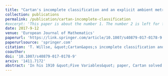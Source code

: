 ```yaml
---
title: "Cartan's incomplete classification and an explicit ambient metric of holonomy $G_2^*$"
collection: publications
permalink: /publication/cartan-incomplete-classification
#excerpt: 'This paper is about the number 1. The number 2 is left for future work.'
date: 2017-9-12
venue: 'European Journal of Mathematics'
paperurl: 'https://link.springer.com/article/10.1007/s40879-017-0178-9'
paperurlsource: 'springer.com'
citation: 'T. Willse, &quot;Cartan&apos;s incomplete classification and an explicit ambient metric of holonomy $G_2^*$,&quot; <i>Eur. J. Math</i> <b>4</b> (2018): 622&ndash;638.'
coauthor:
doi: '10.1007/s40879-017-0178-9'
arxiv: '1411.7172'
abstract: 'In his 1910 &quot;Five Variables&quot; paper, Cartan solved the equivalence problem for the geometry of $(2, 3, 5)$ distributions and in doing so demonstrated an intimate link between this geometry and the exceptional simple Lie groups of type $G_2$. He claimed to produce a local classification of all such (complex) distributions which have infinitesimal symmetry algebra of dimension at least $6$ (and which satisfy a natural uniformity condition), but in 2013 Doubrov and Govorov showed that this classification misses a particular distribution $\bf E$. We produce a closed form for the Fefferman&ndash;Graham ambient metric $\widetilde{g}_{\bf E}$ of the conformal class induced by (a real form of) $E$, expanding the small catalogue of known explicit, closed-form ambient metrics. We show that the holonomy group of $\widetilde{g}_{\bf E}$ is the exceptional group $G_2^*$ and use that metric to give explicitly a projective structure with normal projective holonomy equal to that group. We also present some simple but apparently novel observations about ambient metrics of general left-invariant conformal structures that were used in the determination of the explicit formula for $\widetilde{g}_{\bf E}$.'
---
```


